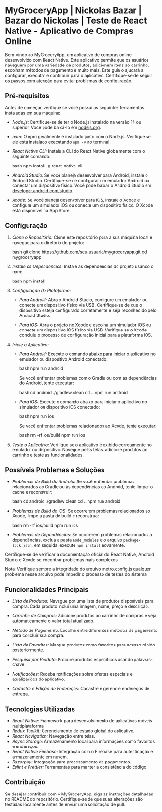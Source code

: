 # MyGroceryApp | Nickolas Bazar | Bazar do Nickolas | Teste de React Native - Aplicativo de Compras Online

Bem-vindo ao MyGroceryApp, um aplicativo de compras online desenvolvido com React Native. Este aplicativo permite que os usuários naveguem por uma variedade de produtos, adicionem itens ao carrinho, escolham métodos de pagamento e muito mais. Este guia o ajudará a configurar, executar e contribuir para o aplicativo. Certifique-se de seguir os passos com atenção para evitar problemas de configuração.

## Pré-requisitos

Antes de começar, verifique se você possui as seguintes ferramentas instaladas em sua máquina:

- *Node.js:* Certifique-se de ter o Node.js instalado na versão 14 ou superior. Você pode baixá-lo em [nodejs.org](https://nodejs.org/).

- *npm:* O npm geralmente é instalado junto com o Node.js. Verifique se ele está instalado executando `npm -v` no terminal.

- *React Native CLI:* Instale a CLI do React Native globalmente com o seguinte comando:

  bash
  npm install -g react-native-cli
  

- *Android Studio:* Se você planeja desenvolver para Android, instale o Android Studio. Certifique-se de configurar um emulador Android ou conectar um dispositivo físico. Você pode baixar o Android Studio em [developer.android.com/studio](https://developer.android.com/studio).

- *Xcode:* Se você planeja desenvolver para iOS, instale o Xcode e configure um simulador iOS ou conecte um dispositivo físico. O Xcode está disponível na App Store.


## Configuração

1. *Clone o Repositório:*
   Clone este repositório para a sua máquina local e navegue para o diretório do projeto:

   bash
   git clone https://github.com/seu-usuario/mygroceryapp.git
   cd mygroceryapp
   

2. *Instale as Dependências:*
   Instale as dependências do projeto usando o npm:

   bash
   npm install
   

3. *Configuração de Plataforma:*

   - *Para Android:* Abra o Android Studio, configure um emulador ou conecte um dispositivo físico via USB. Certifique-se de que o dispositivo esteja configurado corretamente e seja reconhecido pelo Android Studio.

   - *Para iOS:* Abra o projeto no Xcode e escolha um simulador iOS ou conecte um dispositivo iOS físico via USB. Verifique se o Xcode concluiu o processo de configuração inicial para a plataforma iOS.

4. *Inicie o Aplicativo:*

   - *Para Android:* Execute o comando abaixo para iniciar o aplicativo no emulador ou dispositivo Android conectado:

     bash
     npm run android
     

     Se você enfrentar problemas com o Gradle ou com as dependências do Android, tente executar:

     bash
     cd android
     ./gradlew clean
     cd ..
     npm run android
     

   - *Para iOS:* Execute o comando abaixo para iniciar o aplicativo no simulador ou dispositivo iOS conectado:

     bash
     npm run ios
     

     Se você enfrentar problemas relacionados ao Xcode, tente executar:

     bash
     rm -rf ios/build
     npm run ios
     

5. *Teste o Aplicativo:*
   Verifique se o aplicativo é exibido corretamente no emulador ou dispositivo. Navegue pelas telas, adicione produtos ao carrinho e teste as funcionalidades.

## Possíveis Problemas e Soluções

- *Problemas de Build do Android:*
  Se você enfrentar problemas relacionados ao Gradle ou às dependências do Android, tente limpar o cache e reconstruir:

  bash
  cd android
  ./gradlew clean
  cd ..
  npm run android
  

- *Problemas de Build do iOS:*
  Se ocorrerem problemas relacionados ao Xcode, limpe a pasta de build e reconstrua:

  bash
  rm -rf ios/build
  npm run ios
  

- *Problemas de Dependências:*
  Se ocorrerem problemas relacionados a dependências, exclua a pasta `node_modules` e o arquivo `package-lock.json`, em seguida, execute `npm install` novamente.

Certifique-se de verificar a documentação oficial do React Native, Android Studio e Xcode se encontrar problemas mais complexos.

Nota: Verifique sempre a integridade do arquivo metro.config.js qualquer problema nesse arquivo pode impedir o processo de testes do sistema.
     

## Funcionalidades Principais

- *Lista de Produtos:* Navegue por uma lista de produtos disponíveis para compra. Cada produto inclui uma imagem, nome, preço e descrição.

- *Carrinho de Compras:* Adicione produtos ao carrinho de compras e veja automaticamente o valor total atualizado.

- *Método de Pagamento:* Escolha entre diferentes métodos de pagamento para concluir sua compra.

- *Lista de Favoritos:* Marque produtos como favoritos para acesso rápido posteriormente.

- *Pesquisa por Produto:* Procure produtos específicos usando palavras-chave.

- *Notificações:* Receba notificações sobre ofertas especiais e atualizações do aplicativo.

- *Cadastro e Edição de Endereços:* Cadastre e gerencie endereços de entrega.

## Tecnologias Utilizadas

- *React Native:* Framework para desenvolvimento de aplicativos móveis multiplataforma.
- *Redux Toolkit:* Gerenciamento de estado global do aplicativo.
- *React Navigation:* Navegação entre telas.
- *Async Storage:* Armazenamento local para informações como favoritos e endereços.
- *React Native Firebase:* Integração com o Firebase para autenticação e armazenamento em nuvem.
- *Razorpay:* Integração para processamento de pagamentos.
- *Eslint e Prettier:* Ferramentas para manter a consistência do código.

## Contribuição

Se desejar contribuir com o MyGroceryApp, siga as instruções detalhadas no README do repositório. Certifique-se de que suas alterações são testadas localmente antes de enviar uma solicitação de pull.

